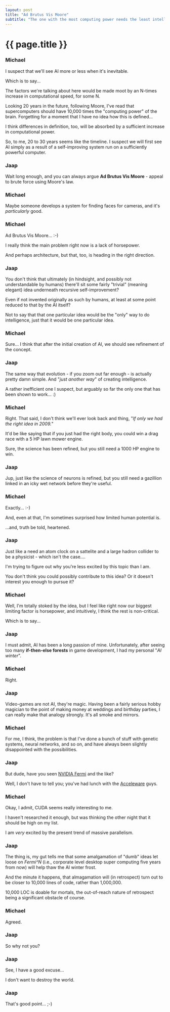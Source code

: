 ```yaml
---
layout: post
title: "Ad Brutus Vis Moore"
subtitle: "The one with the most computing power needs the least intelligence."
---
```


# {{ page.title }}

### Michael
I suspect that we'll see AI more or less when it's inevitable.

Which is to say...

The factors we're talking about here would be made moot by an N-times increase in
computational speed, for some N.

Looking 20 years in the future, following Moore, I've read that supercomputers should
have 10,000 times the "computing power" of the brain. Forgetting for a moment that
I have no idea how this is defined...

I think differences in definition, too, will be absorbed by a sufficient increase
in computational power.

So, to me, 20 to 30 years seems like the timeline. I suspect we will first see AI
simply as a result of a self-improving system run on a sufficiently powerful computer.

### Jaap
Wait long enough, and you can always argue **Ad Brutus Vis Moore** - appeal to brute force using Moore's law.

### Michael
Maybe someone develops a system for finding faces for cameras, and it's *particularly*
good.

### Michael
Ad Brutus Vis Moore...    :-)

I really think the main problem right now is a lack of horsepower.

And perhaps architecture, but that, too, is heading in the right direction.

### Jaap
You don't think that ultimately (in hindsight, and possibly not understandable by
humans) there'll sit some fairly "trivial" (meaning elegant) idea underneath recursive
self-improvement?

Even if not invented originally as such by humans, at least at some point reduced
to that by the AI itself?

Not to say that that one particular idea would be the "only" way to do intelligence,
just that it would be one particular idea.

### Michael
Sure... I think that after the initial creation of AI, we should see refinement
of the concept.

### Jaap
The same way that evolution - if you zoom out far enough - is actually pretty damn
simple. And "*just another way*" of creating intelligence.

A rather inefficient one I suspect, but arguably so far the only one that has been
shown to work... :)

### Michael
Right. That said, I don't think we'll ever look back and thing, "*If only we had
the right idea in 2009.*"

It'd be like saying that if you just had the right body, you could win a drag race
with a 5 HP lawn mower engine.

Sure, the science has been refined, but you still need a 1000 HP engine to win.

### Jaap
Jup, just like the science of neurons is refined, but you still need a gazillion
linked in an icky wet network before they're useful.

### Michael
Exactly...   :-)

And, even at that, I'm sometimes surprised how limited human potential is. 

...and, truth be told, heartened.

### Jaap
Just like a need an atom clock on a sattelite and a large hadron collider to be
a physicist - which isn't the case....

I'm trying to figure out why you're less excited by this topic than I am.

You don't think you could possibly contribute to this idea? Or it doesn't interest
you enough to pursue it?

### Michael
Well, I'm totally stoked by the idea, but I feel like right now our biggest limiting
factor is horsepower, and intuitively, I think the rest is non-critical.

Which is to say...

### Jaap
I must admit, AI has been a long passion of mine. Unfortunately, after seeing
too many **if-then-else forests** in game development, I had my personal "*AI winter*".

### Michael
Right.

### Jaap
Video-games are not AI, they're magic. Having been a fairly serious hobby magician
to the point of making money at weddings and birthday parties, I can really make
that analogy strongly. It's all smoke and mirrors.

### Michael
For me, I think, the problem is that I've done a bunch of stuff with genetic systems,
neural networks, and so on, and have always been slightly disappointed with the
possibilities.

### Jaap
But dude, have you seen [NVIDIA Fermi](http://www.nvidia.com/object/fermi_architecture.html) and the like?

Well, I don't have to tell you; you've had lunch with the [Acceleware](http://www.acceleware.com/) guys.

### Michael
Okay, I admit, CUDA seems really interesting to me.

I haven't researched it enough, but was thinking the other night that it should
be high on my list.

I am *very* excited by the present trend of massive parallelism.

### Jaap
The thing is, my gut tells me that some amalgamation of "dumb" ideas let loose on
*Fermi^N* (i.e., corporate level desktop super computing five years from now) will help thaw the AI winter frost.

And the minute it happens, that almagamation will (in retrospect) turn out to be closer to 10,000 lines of code, rather than 1,000,000.

10,000 LOC is doable for mortals, the out-of-reach nature of retrospect being a significant obstacle of course.

### Michael
Agreed.

### Jaap
So why not you?

### Jaap
See, I have a good excuse...

I don't want to destroy the world.

### Jaap
That's good point...   ;-)
